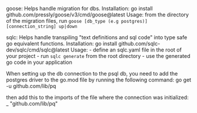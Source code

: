 goose:
    Helps handle migration for dbs.
Installation: 
    go install github.com/pressly/goose/v3/cmd/goose@latest
Usage:
    from the directory of the migration files, run `goose [db_type (e.g postgres)] [connection_string] up|down`


sqlc:
    Helps handle transpiling "text definitions and sql code" into type safe go equivalent functions.
Installation:
    go install github.com/sqlc-dev/sqlc/cmd/sqlc@latest
Usage:
    - define an sqlc.yaml file in the root of your project
    - run `sqlc generate` from the root directory
    - use the generated go code in your application


When setting up the db connection to the psql db, you need to add the postgres driver to the go.mod file by running the following command:
go get -u github.com/lib/pq

then add this to the imports of the file where the connection was initialized:
	_ "github.com/lib/pq"
